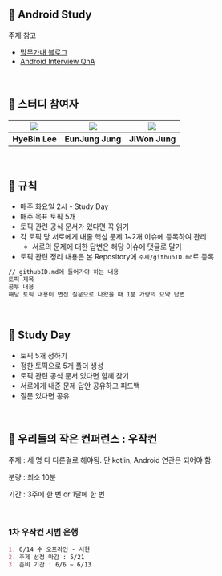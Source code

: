 ## 📌 Android Study

주제 참고 

+ [막무가내 블로그](https://imwj.notion.site/Android-Interview-3ce7ddf12ddb413a9d2213173654d52c)
+ [Android Interview QnA](https://github.com/devetude/Android-Interview-QnA)

<br/>

## 📌 스터디 참여자
|[![](https://github.com/lhb8106.png?size=100)](https://github.com/lhb8106) |[![](https://github.com/eunjjungg.png?size=100)](https://github.com/eunjjungg) |[![](https://github.com/jiwon2724.png?size=100)](https://github.com/jiwon2724) |
|:---:|:---:|:---:|
| **HyeBin Lee** | **EunJung Jung** | **JiWon Jung** |


<br/>

## 📌 규칙

- 매주 화요일 2시 - Study Day
- 매주 목표 토픽 5개
- 토픽 관련 공식 문서가 있다면 꼭 읽기
- 각 토픽 당 서로에게 내줄 핵심 문제 1~2개 이슈에 등록하여 관리
    - 서로의 문제에 대한 답변은 해당 이슈에 댓글로 달기
- 토픽 관련 정리 내용은 본 Repository에 `주제/githubID.md`로 등록

```markdown
// githubID.md에 들어가야 하는 내용
토픽 제목
공부 내용
해당 토픽 내용이 면접 질문으로 나왔을 때 1분 가량의 요약 답변
```

<br/>

## 📌 Study Day

- 토픽 5개 정하기
- 정한 토픽으로 5개 폴더 생성
- 토픽 관련 공식 문서 있다면 함께 찾기
- 서로에게 내준 문제 답안 공유하고 피드백
- 질문 있다면 공유

<br/>

## 📌 우리들의 작은 컨퍼런스 : 우작컨

주제 : 세 명 다 다른걸로 해야됨. 단 kotlin, Android 연관은 되어야 함.

분량 : 최소 10분

기간 : 3주에 한 번 or 1달에 한 번

<br/>

### 1차 우작컨 시범 운행
``` markdown
1. 6/14 수 오프라인 - 서현
2. 주제 선정 마감 : 5/21 
3. 준비 기간 : 6/6 ~ 6/13
```
